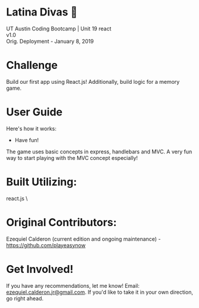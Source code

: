 # Latina Divas :dancer:
UT Austin Coding Bootcamp | Unit 19 react \
v1.0 \
Orig. Deployment - January 8, 2019

# Challenge
Build our first app using React.js! Additionally, build logic for a memory game. 

# User Guide
Here's how it works:

- Have fun!

The game uses basic concepts in express, handlebars and MVC. A very fun way to start playing with the MVC concept especially!

# Built Utilizing: 
react.js \

# Original Contributors:
Ezequiel Calderon (current edition and ongoing maintenance) - <https://github.com/playeasynow>

# Get Involved!
If you have any recommendations, let me know! Email: ezequiel.calderon.jr@gmail.com. If you'd like to take it in your own direction, go right ahead. 

